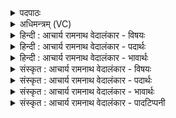 <details><summary>पदपाठः</summary>

आ꣢। इ꣣हि। ऊ। सु꣢। ब्र꣡वा꣢꣯णि। ते꣣। अ꣡ग्ने꣢꣯। इ꣣त्था꣢। इ꣡त꣢꣯राः। गि꣡रः꣢꣯। ए꣣भिः꣢। व꣣र्द्धासे। इ꣡न्दु꣢꣯भिः। ७०५।
</details>

<details><summary>अधिमन्त्रम् (VC)</summary>

- अग्निः
- भरद्वाजो बार्हस्पत्यः
- गायत्री
- षड्जः
</details>

<details><summary>हिन्दी : आचार्य रामनाथ वेदालंकार - विषयः</summary>

प्रथम ऋचा की व्याख्या पूर्वार्चिक में क्रमाङ्क ७ पर परमेश्वरोपासना के विषय में की गयी थी। यहाँ गुरु शिष्य को सम्बोधन कर रहा है।
</details>

<details><summary>हिन्दी : आचार्य रामनाथ वेदालंकार - पदार्थः</summary>

पदार्थान्वयभाषाः -  हे(अग्ने)तपस्वी विद्यार्थी! (एहि उ)आ,मैं(ते)तेरे लिये(सु)भली-भाँति(इत्था)सच्चे रूप में(इतराः)सामान्य वाणियों से विलक्षण प्रकार की(गिरः)शास्त्रवाणियों का(ब्रवाणि)उपदेश करूँ। तू(एभिः)इन(इन्दुभिः)विद्या-रसों से(वर्धासे)वृद्धि को प्राप्त कर ॥१॥
</details>

<details><summary>हिन्दी : आचार्य रामनाथ वेदालंकार - भावार्थः</summary>

भावार्थभाषाः -  गुरुओं को चाहिये कि प्रेम से बुलाकर शिष्यों को मनोयोग से पढ़ाएँ ॥१॥
</details>

<details><summary>संस्कृत : आचार्य रामनाथ वेदालंकार - विषयः</summary>

तत्र प्रथमा ऋक् पूर्वार्चिके ७ क्रमाङ्के परमेश्वरोपासनाविषये व्याख्याता। अत्र गुरुः शिष्यं सम्बोधयति।
</details>

<details><summary>संस्कृत : आचार्य रामनाथ वेदालंकार - पदार्थः</summary>

पदार्थान्वयभाषाः -  हे(अग्ने)तपस्विन् विद्यार्थिन्! [तपो वा अग्निः। श० ३।४।३।२।] (एहि उ)आगच्छ खलु। अहम्(ते)तुभ्यम्(सु)सम्यक्(इत्था)सत्यम्(इतराः)सामान्यविलक्षणाः(गिरः)शास्त्रवाचः(ब्रवाणि)उपदिशानि। त्वम्(एभिः)एतैः(इन्दुभिः)विद्यारसैः(वर्धासे)वर्धस्व ॥१॥२
</details>

<details><summary>संस्कृत : आचार्य रामनाथ वेदालंकार - भावार्थः</summary>

भावार्थभाषाः -  गुरुभिः प्रेम्णा समाहूय शिष्या मनोयोगेन पाठनीयाः ॥१॥
</details>

<details><summary>संस्कृत : आचार्य रामनाथ वेदालंकार - पादटिप्पनी</summary>

टिप्पणी:   १. ऋ० ६।१६।१६, य० २६।१३, साम० ७। २. दयानन्दर्षिर्मन्त्रमेतमृग्भाष्ये यजुर्भाष्ये च विद्वद्विषये व्याख्यातवान्।
</details>